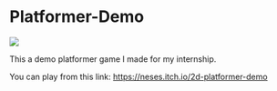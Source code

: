 # Platformer-Demo

![](https://github.com/nesess/Platformer-Demo/blob/main/GithubAssets/demo.gif)

This a demo platformer game I made for my internship.

You can play from this link: https://neses.itch.io/2d-platformer-demo
